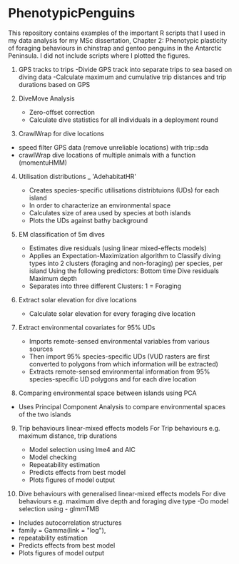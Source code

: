# PhenotypicPenguins
This repository contains examples of the important R scripts that I used in my data analysis for my MSc dissertation, Chapter 2: Phenotypic plasticity of foraging behaviours in chinstrap and gentoo penguins in the Antarctic Peninsula. I did not include scripts where I plotted the figures. 

1) GPS tracks to trips
   -Divide GPS track into separate trips to sea based on diving data
   -Calculate maximum and cumulative trip distances and trip durations based on GPS
2) DiveMove Analysis
   - Zero-offset correction
   - Calculate dive statistics for all individuals in a deployment round
  
3) CrawlWrap for dive locations
  - speed filter GPS data (remove unreliable locations) with trip::sda
  - crawlWrap dive locations of multiple animals with a function (momentuHMM)

4) Utilisation distributions _ 'AdehabitatHR'
   - Creates species-specific utilisations distribtuions (UDs) for each island
   - In order to characterize an environmental space
   - Calculates size of area used by species at both islands
   - Plots the UDs against bathy background

5) EM classification of 5m dives
   - Estimates dive residuals (using linear mixed-effects models)
   - Applies an Expectation-Maximization algorithm to Classify diving types into 2 clusters (foraging and non-foraging) per species, per island
 Using the following predictors: Bottom time
                                 Dive residuals 
                                 Maximum depth
   - Separates into three different Clusters: 1 = Foraging

6) Extract solar elevation for dive locations
   - Calculate solar elevation for every foraging dive location
  
7) Extract environmental covariates for 95% UDs
   - Imports remote-sensed environmental variables from various sources
   - Then import 95% species-specific UDs (VUD rasters are first converted to polygons from which information will be extracted)
   - Extracts remote-sensed environmental information from 95% species-specific UD polygons and for each dive location
  
8) Comparing environmental space between islands using PCA
 - Uses Principal Component Analysis to compare environmental spaces of the two islands

9) Trip behaviours linear-mixed effects models
   For Trip behaviours e.g. maximum distance, trip durations
   - Model selection using lme4 and AIC
   - Model checking
   - Repeatability estimation
   - Predicts effects from best model
   - Plots figures of model output

10) Dive behaviours with generalised linear-mixed effects models
    For dive behaviours e.g. maximum dive depth and foraging dive type
   -Do model selection using - glmmTMB
   - Includes autocorrelation structures
   - family = Gamma(link = "log"),
   - repeatability estimation
   - Predicts effects from best model
   - Plots figures of model output
  
   

